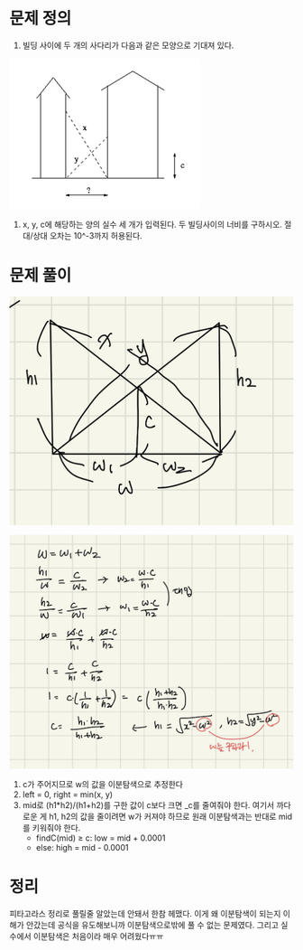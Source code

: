 # 문제 정의

1. 빌딩 사이에 두 개의 사다리가 다음과 같은 모양으로 기대져 있다.

![문제](./problem.png)

1. x, y, c에 해당하는 양의 실수 세 개가 입력된다. 두 빌딩사이의 너비를 구하시오. 절대/상대 오차는 10^-3까지 허용된다.

# 문제 풀이

![그림](./img1.png)

![공식](./img2.png)

1. c가 주어지므로 w의 값을 이분탐색으로 추정한다
2. left = 0, right = min(x, y)
3. mid로 (h1*h2)/(h1+h2)를 구한 값이 c보다 크면 _c를 줄여줘야 한다. 여기서 까다로운 게 h1, h2의 값을 줄이려면 w가 커져야 하므로 원래 이분탐색과는 반대로 mid를 키워줘야 한다. 
    - findC(mid) ≥ c: low = mid + 0.0001
    - else: high = mid - 0.0001

# 정리

피타고라스 정리로 풀릴줄 알았는데 안돼서 한참 헤맸다. 이게 왜 이분탐색이 되는지 이해가 안갔는데 공식을 유도해보니까 이분탐색으로밖에 풀 수 없는 문제였다. 그리고 실수에서 이분탐색은 처음이라 매우 어려웠다ㅠㅠ
